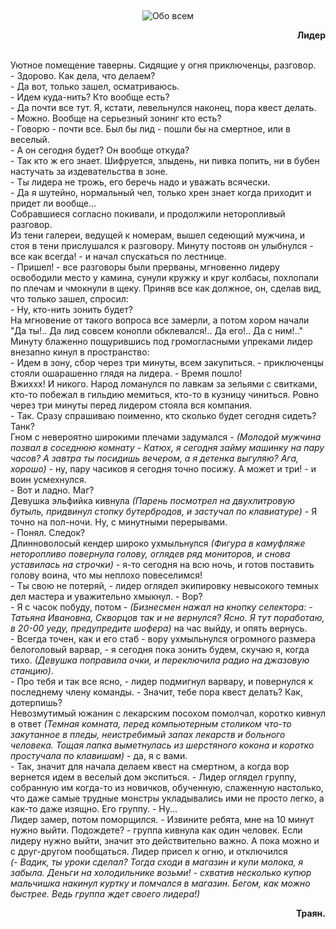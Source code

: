 &nbsp;
<p style='text-align: center'>
    <img src="/img/tit_about_all.gif" alt='Обо всем' />
</p>

<div align="right"><b>Лидер</b>
</div>

<p>
<br>Уютное помещение таверны. Сидящие у огня приключенцы, разговор.
<br>- Здорово. Как дела, что делаем? 
<br>- Да вот, только зашел, осматриваюсь.
<br>- Идем куда-нить? Кто вообще есть?
<br>- Да почти все тут. Я, кстати, левельнулся наконец, пора квест делать.
<br>- Можно. Вообще на серьезный зонинг кто есть?
<br>- Говорю - почти все. Был бы лид - пошли бы на смертное, или в веселый.
<br>- А он сегодня будет? Он вообще откуда?
<br>- Так кто ж его знает. Шифруется, злыдень, ни пивка попить, ни в бубен настучать за издевательства в зоне.
<br>- Ты лидера не трожь, его беречь надо и уважать всячески.
<br>- Да я шутейно, нормальный чел, только хрен знает когда приходит и придет ли вообще...
<br>Собравшиеся согласно покивали, и продолжили неторопливый разговор.
<br>Из тени галереи, ведущей к номерам, вышел седеющий мужчина, и стоя в тени прислушался к разговору. Минуту постояв он улыбнулся - все как всегда! - и начал спускаться по лестнице. 
<br>- Пришел! - все разговоры были прерваны, мгновенно лидеру освободили место у камина, сунули кружку и круг колбасы, похлопали по плечам и чмокнули в щеку. Приняв все как должное, он, сделав вид, что только зашел, спросил:
<br>- Ну, кто-нить зонить будет?
<br>На мгновение от такого вопроса все замерли, а потом хором начали "Да ты!.. Да лид совсем конопли обклевался!.. Да его!.. Да с ним!.."
<br>Минуту блаженно пощурившись под громогласными упреками лидер внезапно кинул в пространство:
<br>- Идем в зону, сбор через три минуты, всем закупиться. - приключенцы стояли ошарашенно глядя на лидера. - Время пошло!
<br>Вжиххх! И никого. Народ ломанулся по лавкам за зельями с свитками, кто-то побежал в гильдию мемиться, кто-то в кузницу чиниться. Ровно через три минуты перед лидером стояла вся компания.
<br>- Так. Сразу спрашиваю поименно, кто сколько будет сегодня сидеть? Танк?
<br>Гном с невероятно широкими плечами задумался - <i>(Молодой мужчина позвал в соседнюю комнату - Катюх, я сегодня займу машинку на пару часов? А завтра ты посидишь вечером, а я детенка выгуляю? Ага, хорошо)</i> - ну, пару часиков я сегодня точно посижу. А может и три! - и воин усмехнулся.
<br>- Вот и ладно. Маг?
<br>Девушка эльфийка кивнула <i>(Парень посмотрел на двухлитровую бутыль, придвинул стопку бутербродов, и застучал по клавиатуре)</i> - Я точно на пол-ночи. Ну, с минутными перерывами.
<br>- Понял. Следок?
<br>Длинноволосый кендер широко ухмыльнулся <i>(Фигура в камуфляже неторопливо повернула голову, оглядев ряд мониторов, и снова уставилась на строчки)</i> - я-то сегодня на всю ночь, и готов поставить голову воина, что мы неплохо повеселимся!
<br>- Ты свою не потеряй, - лидер оглядел экипировку невысокого темных дел мастера и уважительно хмыкнул. - Вор?
<br>- Я с часок побуду, потом - <i>(Бизнесмен нажал на кнопку селектора: - Татьяна Ивановна, Скворцов так и не вернулся? Ясно. Я тут поработаю, в 20-00 уеду, предупредите шофера)</i> на час выйду, и опять вернусь.
<br>- Всегда точен, как и его стаб - вору ухмыльнулся огромного размера белоголовый варвар, - я сегодня пока зонить будем, скучаю я, когда тихо. <i>(Девушка поправила очки, и переключила радио на джазовую станцию)</i>.
<br>- Про тебя и так все ясно, - лидер подмигнул варвару, и повернулся к последнему члену команды. - Значит, тебе пора квест делать? Как, дотерпишь?
<br>Невозмутимый южанин с лекарским посохом помолчал, коротко кивнул в ответ <i>(Темная комната, перед компьютерным столиком что-то закутанное в пледы, неистребимый запах лекарств и больного человека. Тощая лапка выметнулась из шерстяного кокона и коротко простучала по клавишам)</i> - да, я с вами.
<br>- Так, значит для начала делаем квест на смертном, а когда вор вернется идем в веселый дом экспиться. - Лидер оглядел группу, собранную им когда-то из новичков, обученную, слаженную настолько, что даже самые трудные монстры укладывались ими не просто легко, а как-то даже изящно. Его группу. - Ну...
<br>Лидер замер, потом поморщился. - Извините ребята, мне на 10 минут нужно выйти. Подождете? - группа кивнула как один человек. Если лидеру нужно выйти, значит это действительно важно. А пока можно и с друг-другом пообщаться. Лидер присел к огню, и отключился
<br><i>(- Вадик, ты уроки сделал? Тогда сходи в магазин и купи молока, я забыла. Деньги на холодильнике возьми! - схватив несколько купюр мальчишка накинул куртку и помчался в магазин. Бегом, как можно быстрее. Ведь группа ждет своего лидера!)</i>

</p>

<div align="right"><b>Траян.</b></div>

